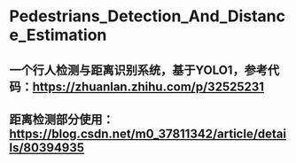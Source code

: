# Pedestrians_Detection_And_Distance_Estimation

## 一个行人检测与距离识别系统，基于YOLO1，参考代码：https://zhuanlan.zhihu.com/p/32525231
## 距离检测部分使用：https://blog.csdn.net/m0_37811342/article/details/80394935
